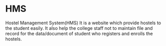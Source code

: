 # HMS
Hostel Management System(HMS)
It is a website which provide hostels to the student easily.
It also help the college staff not to maintain file and record for the data/document  of student who registers and enrolls the hostels.

